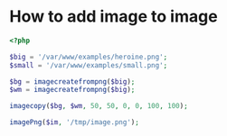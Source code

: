 # How to add image to image

```php
<?php

$big = '/var/www/examples/heroine.png';
$small = '/var/www/examples/small.png';

$bg = imagecreatefrompng($big);
$wm = imagecreatefrompng($big);

imagecopy($bg, $wm, 50, 50, 0, 0, 100, 100);

imagePng($im, '/tmp/image.png');
```




